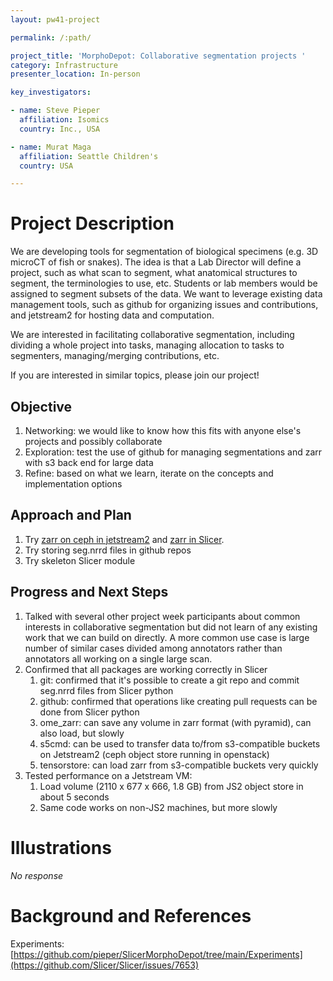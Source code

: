 ```yaml
---
layout: pw41-project

permalink: /:path/

project_title: 'MorphoDepot: Collaborative segmentation projects '
category: Infrastructure
presenter_location: In-person

key_investigators:

- name: Steve Pieper
  affiliation: Isomics
  country: Inc., USA

- name: Murat Maga
  affiliation: Seattle Children's
  country: USA

---
```


# Project Description

<!-- Add a short paragraph describing the project. -->


We are developing tools for segmentation of biological specimens (e.g. 3D microCT of fish or snakes).  The idea is that a Lab Director will define a project, such as what scan to segment, what anatomical structures to segment, the terminologies to use, etc.  Students or lab members would be assigned to segment subsets of the data.  We want to leverage existing data management tools, such as github for organizing issues and contributions, and jetstream2 for hosting data and computation.

We are interested in facilitating collaborative segmentation, including dividing a whole project into tasks, managing allocation to tasks to segmenters, managing/merging contributions, etc. 

If you are interested in similar topics, please join our project!



## Objective

<!-- Describe here WHAT you would like to achieve (what you will have as end result). -->


1. Networking: we would like to know how this fits with anyone else's projects and possibly collaborate
2. Exploration: test the use of github for managing segmentations and zarr with s3 back end for large data
3. Refine: based on what we learn, iterate on the concepts and implementation options



## Approach and Plan

<!-- Describe here HOW you would like to achieve the objectives stated above. -->


1. Try [zarr on ceph in jetstream2](https://www.zonca.dev/posts/2022-04-04-zarr_jetstream2) and [zarr in Slicer](https://gist.github.com/pieper/0e7edcf70c844925ea104e07aedbe92a).
2. Try storing seg.nrrd files in github repos
3. Try skeleton Slicer module




## Progress and Next Steps

1. Talked with several other project week participants about common interests in collaborative segmentation but did not learn of any existing work that we can build on directly.  A more common use case is large number of similar cases divided among annotators rather than annotators all working on a single large scan.
2. Confirmed that all packages are working correctly in Slicer
    1. git: confirmed that it's possible to create a git repo and commit seg.nrrd files from Slicer python
    2. github: confirmed that operations like creating pull requests can be done from Slicer python
    3. ome_zarr: can save any volume in zarr format (with pyramid), can also load, but slowly
    4. s5cmd: can be used to transfer data to/from s3-compatible buckets on Jetstream2 (ceph object store running in openstack)
    5. tensorstore: can load zarr from s3-compatible buckets very quickly
3. Tested performance on a Jetstream VM:
    1. Load volume (2110 x 677 x 666, 1.8 GB) from JS2 object store in about 5 seconds
    2. Same code works on non-JS2 machines, but more slowly



# Illustrations

<!-- Add pictures and links to videos that demonstrate what has been accomplished. -->


_No response_



# Background and References

Experiments: [https://github.com/pieper/SlicerMorphoDepot/tree/main/Experiments](https://github.com/Slicer/Slicer/issues/7653)

